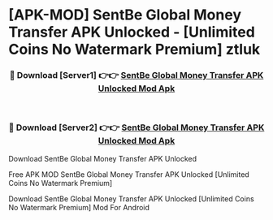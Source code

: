 # [APK-MOD] SentBe Global Money Transfer APK Unlocked - [Unlimited Coins No Watermark Premium] ztluk



<div align="center">
<h3>🔴 Download [Server1] 👉👉 <a href="https://momento.my/?title=SentBe_Global_Money_Transfer_APK_Unlocked">SentBe Global Money Transfer APK Unlocked Mod Apk</a></h3><br>

<h3>🔴 Download [Server2] 👉👉 <a href="https://momento.my/?title=SentBe_Global_Money_Transfer_APK_Unlocked">SentBe Global Money Transfer APK Unlocked Mod Apk</a></h3>
</div>



Download SentBe Global Money Transfer APK Unlocked 

Free APK MOD SentBe Global Money Transfer APK Unlocked [Unlimited Coins No Watermark Premium]

Download SentBe Global Money Transfer APK Unlocked [Unlimited Coins No Watermark Premium] Mod For Android
